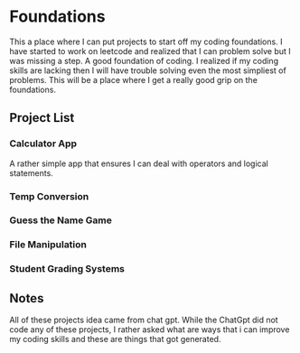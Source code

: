 # Foundations
This a place where I can put projects to start off my coding foundations. I have started to work on leetcode and realized that I can problem solve but I was missing a step. A good foundation of coding. I realized if my coding skills are lacking then I will have trouble solving even the most simpliest of problems. This will be a place where I get a really good grip on the foundations.

## Project List

### Calculator App
A rather simple app that ensures I can deal with operators and logical statements.

### Temp Conversion

### Guess the Name Game

### File Manipulation

### Student Grading Systems

## Notes
All of these projects idea came from chat gpt. While the ChatGpt did not code any of these projects, I rather asked what are ways that i can improve my coding skills and these are things that got generated.
